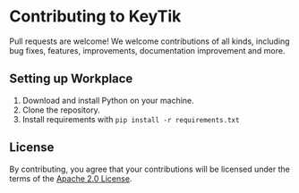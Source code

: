 # Contributing to KeyTik

Pull requests are welcome!
We welcome contributions of all kinds, including bug fixes, features, improvements, documentation improvement and more. 

## Setting up Workplace
1. Download and install Python on your machine.
2. Clone the repository.
4. Install requirements with ```pip install -r requirements.txt```

## License
By contributing, you agree that your contributions will be licensed under the terms of the [Apache 2.0 License](https://www.apache.org/licenses/LICENSE-2.0).
